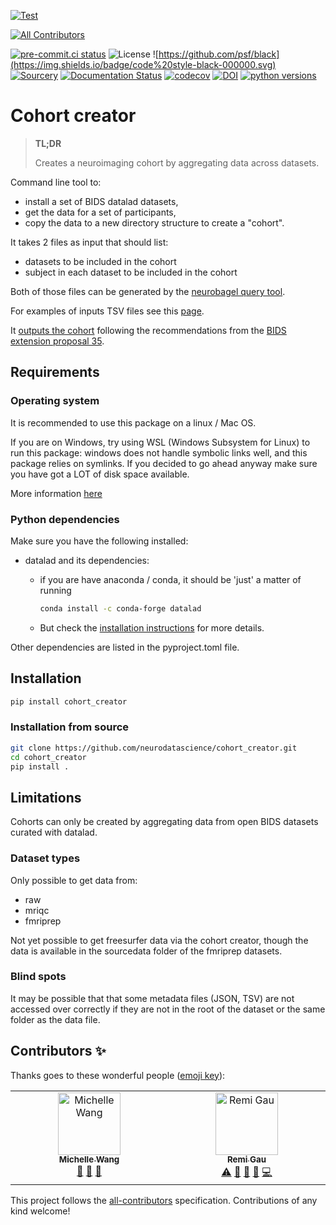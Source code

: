 [![Test](https://github.com/neurodatascience/cohort_creator/actions/workflows/test.yml/badge.svg)](https://github.com/neurodatascience/cohort_creator/actions/workflows/test.yml)
<!-- ALL-CONTRIBUTORS-BADGE:START - Do not remove or modify this section -->
[![All Contributors](https://img.shields.io/badge/all_contributors-2-orange.svg?style=flat-square)](#contributors-)
<!-- ALL-CONTRIBUTORS-BADGE:END -->
[![pre-commit.ci status](https://results.pre-commit.ci/badge/github/neurodatascience/cohort_creator/main.svg)](https://results.pre-commit.ci/latest/github/neurodatascience/cohort_creator/main)
![License](https://img.shields.io/badge/license-MIT-blue.svg)
![https://github.com/psf/black](https://img.shields.io/badge/code%20style-black-000000.svg)
[![Sourcery](https://img.shields.io/badge/Sourcery-enabled-brightgreen)](https://sourcery.ai)
[![Documentation Status](https://readthedocs.org/projects/cohort-creator/badge/?version=latest)](https://cohort-creator.readthedocs.io/en/latest/?badge=latest)
[![codecov](https://codecov.io/gh/neurodatascience/cohort_creator/branch/main/graph/badge.svg?token=PMQYH0DIPX)](https://codecov.io/gh/neurodatascience/cohort_creator)
[![DOI](https://zenodo.org/badge/DOI/10.5281/zenodo.8313304.svg)](https://doi.org/10.5281/zenodo.8313304)
[![python versions](https://img.shields.io/pypi/pyversions/cohort_creator.svg)](https://pypi.org/project/cohort_creator/)

# Cohort creator

> **TL;DR**
>
> Creates a neuroimaging cohort by aggregating data across datasets.

Command line tool to:

-   install a set of BIDS datalad datasets,
-   get the data for a set of participants,
-   copy the data to a new directory structure to create a "cohort".

It takes 2 files as input that should list:

-   datasets to be included in the cohort
-   subject in each dataset to be included in the cohort

Both of those files can be generated by the [neurobagel query tool](https://query.neurobagel.org/).

For examples of inputs TSV files see this [page](https://cohort-creator.readthedocs.io/en/latest/inputs.html).

It [outputs the cohort](<(https://cohort-creator.readthedocs.io/en/latest/outputs.html)>)
following the recommendations
from the [BIDS extension proposal 35](https://docs.google.com/document/d/1tFRNumQyIgjXBNC3brFDLO9FaikjL84noxK6Om-Ctik).

## Requirements

### Operating system

It is recommended to use this package on a linux / Mac OS.

If you are on Windows, try using WSL (Windows Subsystem for Linux) to run this package:
windows does not handle symbolic links well, and this package relies on symlinks.
If you decided to go ahead anyway make sure you have got a LOT of disk space available.

More information
[here](https://handbook.datalad.org/en/latest/intro/windows.html#ohnowindows)

### Python dependencies

Make sure you have the following installed:

-   datalad and its dependencies:

    -   if you are have anaconda / conda, it should be 'just' a matter of running

        ```bash
        conda install -c conda-forge datalad
        ```

    -   But check the
        [installation instructions](https://handbook.datalad.org/en/latest/intro/installation.html#install)
        for more details.

Other dependencies are listed in the pyproject.toml file.

## Installation

```bash
pip install cohort_creator
```

### Installation from source

```bash
git clone https://github.com/neurodatascience/cohort_creator.git
cd cohort_creator
pip install .
```

## Limitations

Cohorts can only be created by aggregating data from open BIDS datasets curated with datalad.

### Dataset types

Only possible to get data from:

-   raw
-   mriqc
-   fmriprep

Not yet possible to get freesurfer data via the cohort creator, though the data
is available in the sourcedata folder of the fmriprep datasets.

### Blind spots

It may be possible that that some metadata files (JSON, TSV) are not accessed
over correctly if they are not in the root of the dataset or the same folder as
the data file.

<!-- **FIX** use pybids / ancpbids for data indexing and querying. -->

## Contributors ✨

Thanks goes to these wonderful people ([emoji key](https://allcontributors.org/docs/en/emoji-key)):

<!-- ALL-CONTRIBUTORS-LIST:START - Do not remove or modify this section -->
<!-- prettier-ignore-start -->
<!-- markdownlint-disable -->
<table>
  <tbody>
    <tr>
      <td align="center" valign="top" width="14.28%"><a href="https://github.com/michellewang"><img src="https://avatars.githubusercontent.com/u/29051929?v=4?s=100" width="100px;" alt="Michelle Wang"/><br /><sub><b>Michelle Wang</b></sub></a><br /><a href="https://github.com/neurodatascience/cohort_creator/issues?q=author%3Amichellewang" title="Bug reports">🐛</a> <a href="#ideas-michellewang" title="Ideas, Planning, & Feedback">🤔</a> <a href="#userTesting-michellewang" title="User Testing">📓</a></td>
      <td align="center" valign="top" width="14.28%"><a href="https://remi-gau.github.io/"><img src="https://avatars.githubusercontent.com/u/6961185?v=4?s=100" width="100px;" alt="Remi Gau"/><br /><sub><b>Remi Gau</b></sub></a><br /><a href="https://github.com/neurodatascience/cohort_creator/commits?author=Remi-Gau" title="Tests">⚠️</a> <a href="#maintenance-Remi-Gau" title="Maintenance">🚧</a> <a href="https://github.com/neurodatascience/cohort_creator/commits?author=Remi-Gau" title="Documentation">📖</a> <a href="https://github.com/neurodatascience/cohort_creator/issues?q=author%3ARemi-Gau" title="Bug reports">🐛</a> <a href="https://github.com/neurodatascience/cohort_creator/commits?author=Remi-Gau" title="Code">💻</a></td>
    </tr>
  </tbody>
</table>

<!-- markdownlint-restore -->
<!-- prettier-ignore-end -->

<!-- ALL-CONTRIBUTORS-LIST:END -->

This project follows the [all-contributors](https://github.com/all-contributors/all-contributors) specification. Contributions of any kind welcome!